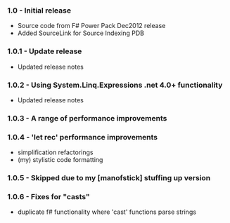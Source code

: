 ### 1.0 - Initial release 
* Source code from F# Power Pack Dec2012 release
* Added SourceLink for Source Indexing PDB

### 1.0.1 - Update release
* Updated release notes

### 1.0.2 - Using System.Linq.Expressions .net 4.0+ functionality
* Updated release notes

### 1.0.3 - A range of performance improvements

### 1.0.4 - 'let rec' performance improvements
* simplification refactorings
* (my) stylistic code formatting

### 1.0.5 - Skipped due to my [manofstick] stuffing up version

### 1.0.6 - Fixes for "casts"
* duplicate f# functionality where 'cast' functions parse strings